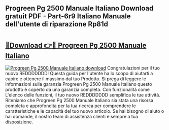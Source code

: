 ## Progreen Pg 2500 Manuale Italiano Download gratuit PDF - Part-6r9 Italiano Manuale dell'utente di riparazione Rp81d

# <h2><a href="http://df91kr.blite.top/?on=Progreen+Pg+2500+Manuale+Italiano">🔗Download 👉🔴 Progreen Pg 2500 Manuale Italiano</a></h2>

[![Progreen Pg 2500 Manuale Italiano download](https://i.imgur.com/lujVjoI.png)](http://df91kr.blite.top/?on=Progreen+Pg+2500+Manuale+Italiano)
Congratulazioni per il tuo nuovo REDDDDDDD! Questa guida per l'utente ha lo scopo di aiutarti a capire e ottenere il massimo dal tuo Prodotto. Si prega di leggere le informazioni sulla garanzia Progreen Pg 2500 Manuale Italiano questo prodotto è coperto da una garanzia completa. Con funzionalità come L'elenco delle funzioni, il tuo nuovo REDDDDDDD semplifica le tue attività. Riteniamo che Progreen Pg 2500 Manuale Italiano sia stata una risorsa completa e approfondita per la tua ricerca per comprendere le caratteristiche e le capacità del tuo nuovo articolo. Se hai bisogno di aiuto o hai domande, il nostro team di assistenza clienti è sempre a tua disposizione.
